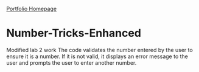 [Portfolio Homepage](https://github.com/devsujatha/portfolio-web-page/blob/main/index.html)
# Number-Tricks-Enhanced
Modified lab 2 work
The code validates the number entered by the user to ensure it is a number.  If it is not valid, it displays an error message to the user and prompts the user to enter another number.

